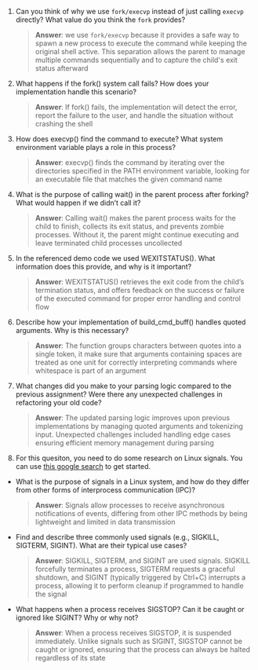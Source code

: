 1. Can you think of why we use `fork/execvp` instead of just calling `execvp` directly? What value do you think the `fork` provides?

    > **Answer**:  we use `fork/execvp` because it provides a safe way to spawn a new process to execute the command while keeping the original shell active. This separation allows the parent to manage multiple commands sequentially and to capture the child's exit status afterward

2. What happens if the fork() system call fails? How does your implementation handle this scenario?

    > **Answer**:  If fork() fails, the implementation will detect the error, report the failure to the user, and handle the situation without crashing the shell

3. How does execvp() find the command to execute? What system environment variable plays a role in this process?

    > **Answer**: execvp() finds the command by iterating over the directories specified in the PATH environment variable, looking for an executable file that matches the given command name

4. What is the purpose of calling wait() in the parent process after forking? What would happen if we didn’t call it?

    > **Answer**: Calling wait() makes the parent process waits for the child to finish, collects its exit status, and prevents zombie processes. Without it, the parent might continue executing and leave terminated child processes uncollected

5. In the referenced demo code we used WEXITSTATUS(). What information does this provide, and why is it important?

    > **Answer**:  WEXITSTATUS() retrieves the exit code from the child’s termination status, and offers feedback on the success or failure of the executed command for proper error handling and control flow

6. Describe how your implementation of build_cmd_buff() handles quoted arguments. Why is this necessary?

    > **Answer**: The function groups characters between quotes into a single token, it make sure that arguments containing spaces are treated as one unit for correctly interpreting commands where whitespace is part of an argument

7. What changes did you make to your parsing logic compared to the previous assignment? Were there any unexpected challenges in refactoring your old code?

    > **Answer**: The updated parsing logic improves upon previous implementations by managing quoted arguments and tokenizing input. Unexpected challenges included handling edge cases ensuring efficient memory management during parsing

8. For this quesiton, you need to do some research on Linux signals. You can use [this google search](https://www.google.com/search?q=Linux+signals+overview+site%3Aman7.org+OR+site%3Alinux.die.net+OR+site%3Atldp.org&oq=Linux+signals+overview+site%3Aman7.org+OR+site%3Alinux.die.net+OR+site%3Atldp.org&gs_lcrp=EgZjaHJvbWUyBggAEEUYOdIBBzc2MGowajeoAgCwAgA&sourceid=chrome&ie=UTF-8) to get started.

- What is the purpose of signals in a Linux system, and how do they differ from other forms of interprocess communication (IPC)?

    > **Answer**: Signals allow processes to receive asynchronous notifications of events, differing from other IPC methods by being lightweight and limited in data transmission

- Find and describe three commonly used signals (e.g., SIGKILL, SIGTERM, SIGINT). What are their typical use cases?

    > **Answer**:  SIGKILL, SIGTERM, and SIGINT are used signals. SIGKILL forcefully terminates a process, SIGTERM requests a graceful shutdown, and SIGINT (typically triggered by Ctrl+C) interrupts a process, allowing it to perform cleanup if programmed to handle the signal

- What happens when a process receives SIGSTOP? Can it be caught or ignored like SIGINT? Why or why not?

    > **Answer**:  When a process receives SIGSTOP, it is suspended immediately. Unlike signals such as SIGINT, SIGSTOP cannot be caught or ignored, ensuring that the process can always be halted regardless of its state
